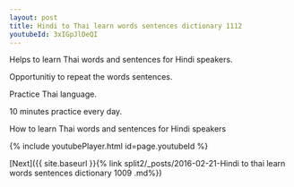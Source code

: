 ```yaml
---
layout: post
title: Hindi to Thai learn words sentences dictionary 1112 
youtubeId: 3xIGpJlDeQI
---
```

 
 
Helps to learn Thai words and sentences for Hindi speakers.

Opportunitiy to repeat the words sentences. 

Practice Thai language. 
 
10 minutes practice every day. 
 
How to learn Thai words and sentences for Hindi speakers 
 
{% include youtubePlayer.html id=page.youtubeId %}
 
 
[Next]({{ site.baseurl }}{% link  split2/_posts/2016-02-21-Hindi to thai learn words sentences dictionary 1009 .md%})
 
